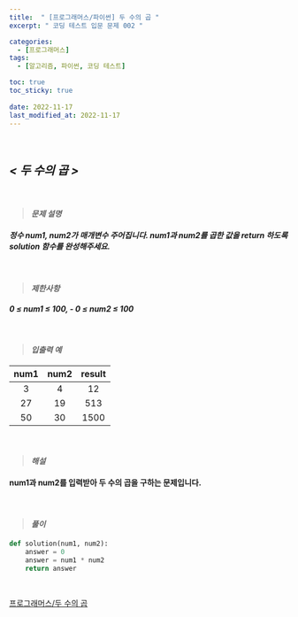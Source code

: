 ```yaml
---
title:  " [프로그래머스/파이썬] 두 수의 곱 "
excerpt: " 코딩 테스트 입문 문제 002 "

categories:
  - [프로그래머스]
tags:
  - [알고리즘, 파이썬, 코딩 테스트]

toc: true
toc_sticky: true
 
date: 2022-11-17
last_modified_at: 2022-11-17
---
```

<br>

## *< 두 수의 곱 >*
<br>

> #### *문제 설명*
#### *정수 num1, num2가 매개변수 주어집니다. num1과 num2를 곱한 값을 return 하도록 solution 함수를 완성해주세요.*
<br>

> #### *제한사항*
#### *0 ≤ num1 ≤ 100,  - 0 ≤ num2 ≤ 100*
<br>

> #### *입출력 예*

|num1|num2|result|
|:---:|:---:|:---:|
|3|4|12|
|27|19|513|
|50|30|1500|

<br>

> #### *해설*
#### num1과 num2를 입력받아 두 수의 곱을 구하는 문제입니다.
<br>

> #### *풀이*
```python
def solution(num1, num2):
    answer = 0
    answer = num1 * num2
    return answer
```
<br>

[프로그래머스/두 수의 곱](https://school.programmers.co.kr/learn/courses/30/lessons/120804 "두 수의 곱")
